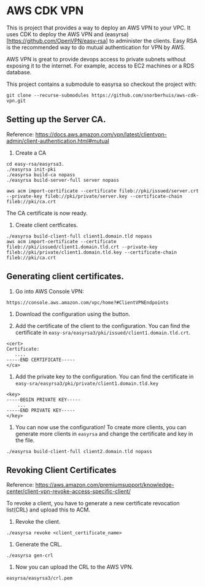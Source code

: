 # AWS CDK VPN

This is project that provides a way to deploy an AWS VPN to your VPC.
It uses CDK to deploy the AWS VPN and (easyrsa)[https://github.com/OpenVPN/easy-rsa] to administer the clients.
Easy RSA is the recommended way to do mutual authentication for VPN by AWS.

AWS VPN is great to provide devops access to private subnets without exposing it to the internet.
For example, access to EC2 machines or a RDS database.

This project contains a submodule to easyrsa so checkout the project with:

```
git clone --recurse-submodules https://github.com/snorberhuis/aws-cdk-vpn.git
```

## Setting up the Server CA.
Reference: https://docs.aws.amazon.com/vpn/latest/clientvpn-admin/client-authentication.html#mutual

1. Create a CA
```
cd easy-rsa/easyrsa3.
./easyrsa init-pki
./easyrsa build-ca nopass
./easyrsa build-server-full server nopass

aws acm import-certificate --certificate fileb://pki/issued/server.crt --private-key fileb://pki/private/server.key --certificate-chain fileb://pki/ca.crt 
```

The CA certificate is now ready.

1. Create client certficates.

```
./easyrsa build-client-full client1.domain.tld nopass
aws acm import-certificate --certificate fileb://pki/issued/client1.domain.tld.crt --private-key fileb://pki/private/client1.domain.tld.key --certificate-chain fileb://pki/ca.crt
```

## Generating client certificates.

1. Go into AWS Console VPN:

```
https://console.aws.amazon.com/vpc/home?#ClientVPNEndpoints
```

1. Download the configuration using the button.

1. Add the certificate of the client to the configuration. 
You can find the certificate in `easy-sra/easyrsa3/pki/issued/client1.domain.tld.crt`.

```
<cert>
Certificate:
   ....
-----END CERTIFICATE-----
</ca>
```

1. Add the private key to the configuration.
You can find the certificate in `easy-sra/easyrsa3/pki/private/client1.domain.tld.key`
```
<key>
-----BEGIN PRIVATE KEY-----
    ...
-----END PRIVATE KEY-----
</key>
```

1. You can now use the configuration!
To create more clients, you can generate more clients in `easyrsa`
and change the certificate and key in the file.

```
./easyrsa build-client-full client2.domain.tld nopass
```

## Revoking Client Certificates
Reference: https://aws.amazon.com/premiumsupport/knowledge-center/client-vpn-revoke-access-specific-client/

To revoke a client, you have to generate a new certificate revocation list(CRL) and upload this to ACM.

1. Revoke the client.
```
./easyrsa revoke <client_certificate_name>
```

1. Generate the CRL.
```
./easyrsa gen-crl
```

1. Now you can upload the CRL to the AWS VPN.

```
easyrsa/easyrsa3/crl.pem
```
